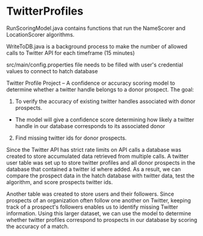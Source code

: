 # TwitterProfiles

RunScoringModel.java contains functions that run the NameScorer and LocationScorer algorithms. 

WriteToDB.java is a background process to make the number of allowed calls to Twitter API for each timeframe (15 minutes)


src/main/config.properties file needs to be filled with user's credential values to connect to hatch database


Twitter Profile Project – A confidence or accuracy scoring model to determine whether a twitter handle belongs to a donor prospect.
The goal:
1. To verify the accuracy of existing twitter handles associated with donor prospects.  
 - The model will give a confidence score determining how likely a twitter handle in our database corresponds to its associated donor

2. Find missing twitter ids for donor prospects.

Since the Twitter API has strict rate limits on API calls a database was created to store accumulated data retrieved from multiple calls.
A twitter user table was set up to store twitter profiles and all donor prospects in the database that contained a twitter id where added. As a result, we can compare the prospect data in the hatch database with twitter data, test the algorithm, and score prospects twitter ids.

Another table was created to store users and their followers. Since prospects of an organization often follow one another on Twitter, keeping track of a prospect's followers enables us to identify missing Twitter information. Using this larger dataset, we can use the model to determine whether twitter profiles correspond to prospects in our database by scoring the accuracy of a match. 

